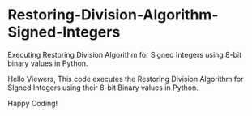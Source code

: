 # Restoring-Division-Algorithm-Signed-Integers
Executing Restoring Division Algorithm for Signed Integers using 8-bit binary values in Python.

Hello Viewers,
This code executes the Restoring Division Algorithm for SIgned Integers using their 8-bit Binary values in Python.

Happy Coding!
